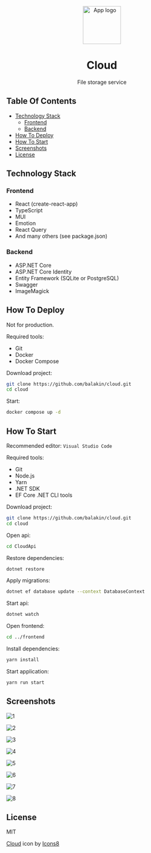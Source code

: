 <p align="center">
  <img src="media/cloud.png" alt="App logo" width="100">
</p>

<h1 align="center">
  Cloud
</h1>

<p align="center">
  File storage service
</p>

## Table Of Contents

- [Technology Stack](#technology-stack)
  - [Frontend](#frontend)
  - [Backend](#backend)
- [How To Deploy](#how-to-deploy)
- [How To Start](#how-to-start)
- [Screenshots](#screenshots)
- [License](#license)

## Technology Stack

### Frontend

- React (create-react-app)
- TypeScript
- MUI
- Emotion
- React Query
- And many others (see package.json)

### Backend

- ASP.NET Core
- ASP.NET Core Identity
- Entity Framework (SQLite or PostgreSQL)
- Swagger
- ImageMagick

## How To Deploy

Not for production.

Required tools:

- Git
- Docker
- Docker Compose

Download project:

```bash
git clone https://github.com/balakin/cloud.git
cd cloud
```

Start:

```bash
docker compose up -d
```

## How To Start

Recommended editor: `Visual Studio Code`

Required tools:

- Git
- Node.js
- Yarn
- .NET SDK
- EF Core .NET CLI tools

Download project:

```bash
git clone https://github.com/balakin/cloud.git
cd cloud
```

Open api:

```bash
cd CloudApi
```

Restore dependencies:

```bash
dotnet restore
```

Apply migrations:

```bash
dotnet ef database update --context DatabaseContext
```

Start api:

```bash
dotnet watch
```

Open frontend:

```bash
cd ../frontend
```

Install dependencies:

```bash
yarn install
```

Start application:

```bash
yarn run start
```

## Screenshots

![1](media/1.png)

![2](media/2.png)

![3](media/3.png)

![4](media/4.png)

![5](media/5.png)

![6](media/6.png)

![7](media/7.png)

![8](media/8.png)

## License

MIT

<a target="_blank" href="https://icons8.com/icon/114890/cloud">Cloud</a> icon by <a target="_blank" href="https://icons8.com">Icons8</a>
